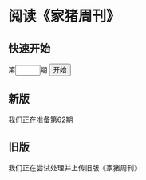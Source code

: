 # 阅读《家猪周刊》

## 快速开始

<form action="GoTo.html">
    第<input type="text" name="goto" id="goto" style="text-align: center;width: 50px;" />期
    <button type="submit" style="white-space: nowarp;">开始</button>
</form>

## 新版

我们正在准备第62期

## 旧版

我们正在尝试处理并上传旧版《家猪周刊》
